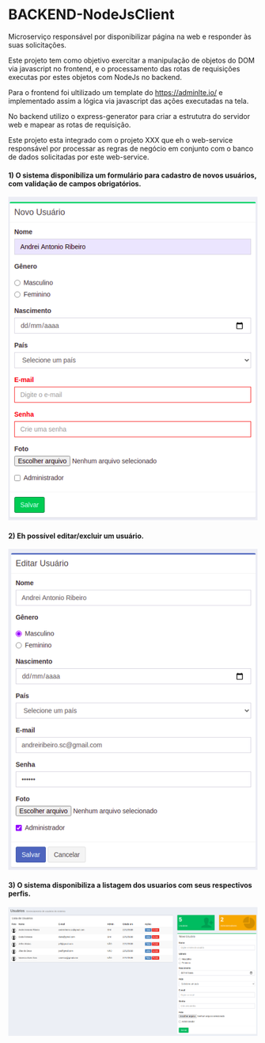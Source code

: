 # BACKEND-NodeJsClient
Microserviço responsável por disponibilizar página na web e responder às suas solicitações.

Este projeto tem como objetivo exercitar a manipulação de objetos do DOM via javascript no frontend, e o processamento das rotas de requisições executas por estes  objetos com NodeJs no backend.

Para o frontend foi ultilizado um template do https://adminlte.io/ e implementado assim a lógica via javascript das ações executadas na tela.

No backend utilizo o express-generator para criar a estrututra do servidor web e mapear as rotas de requisição.

Este projeto esta integrado com o projeto XXX que eh o web-service responsável por processar as regras de negócio em conjunto com o banco de dados solicitadas por este web-service.

#### 1) O sistema disponibiliza um formulário para cadastro de novos usuários, com validação de campos obrigatórios.

![](public/dist/img/cadastro.png)

#### 2) Eh possível editar/excluir um usuário.

![](public/dist/img/edicao.png)

#### 3) O sistema disponibiliza a listagem dos usuarios com seus respectivos perfis.

![](public/dist/img/listagem.png)
